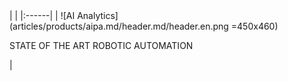 <div class="product-header" markdown="1">
|   |
|:------|
| ![AI Analytics](articles/products/aipa.md/header.md/header.en.png =450x460) <p>STATE OF THE ART ROBOTIC AUTOMATION</p> |
</div>